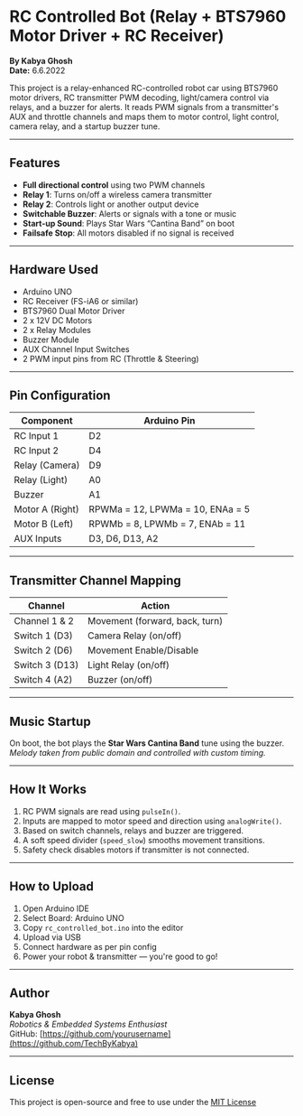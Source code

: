 # RC Controlled Bot (Relay + BTS7960 Motor Driver + RC Receiver)
**By Kabya Ghosh**  
**Date:** 6.6.2022

This project is a relay-enhanced RC-controlled robot car using BTS7960 motor drivers, RC transmitter PWM decoding, light/camera control via relays, and a buzzer for alerts. It reads PWM signals from a transmitter's AUX and throttle channels and maps them to motor control, light control, camera relay, and a startup buzzer tune.

---

## Features
- **Full directional control** using two PWM channels
- **Relay 1**: Turns on/off a wireless camera transmitter
- **Relay 2**: Controls light or another output device
- **Switchable Buzzer**: Alerts or signals with a tone or music
- **Start-up Sound**: Plays Star Wars “Cantina Band” on boot
- **Failsafe Stop**: All motors disabled if no signal is received

---

## Hardware Used
- Arduino UNO  
- RC Receiver (FS-iA6 or similar)  
- BTS7960 Dual Motor Driver  
- 2 x 12V DC Motors  
- 2 x Relay Modules  
- Buzzer Module  
- AUX Channel Input Switches  
- 2 PWM input pins from RC (Throttle & Steering)

---

## Pin Configuration

| Component         | Arduino Pin |
|------------------|-------------|
| RC Input 1       | D2          |
| RC Input 2       | D4          |
| Relay (Camera)   | D9          |
| Relay (Light)    | A0          |
| Buzzer           | A1          |
| Motor A (Right)  | RPWMa = 12, LPWMa = 10, ENAa = 5 |
| Motor B (Left)   | RPWMb = 8, LPWMb = 7, ENAb = 11 |
| AUX Inputs       | D3, D6, D13, A2 |

---

## Transmitter Channel Mapping

| Channel         | Action                        |
|----------------|-------------------------------|
| Channel 1 & 2   | Movement (forward, back, turn)|
| Switch 1 (D3)   | Camera Relay (on/off)         |
| Switch 2 (D6)   | Movement Enable/Disable       |
| Switch 3 (D13)  | Light Relay (on/off)          |
| Switch 4 (A2)   | Buzzer (on/off)               |

---

## Music Startup
On boot, the bot plays the **Star Wars Cantina Band** tune using the buzzer.  
*Melody taken from public domain and controlled with custom timing.*

---

## How It Works

1. RC PWM signals are read using `pulseIn()`.
2. Inputs are mapped to motor speed and direction using `analogWrite()`.
3. Based on switch channels, relays and buzzer are triggered.
4. A soft speed divider (`speed_slow`) smooths movement transitions.
5. Safety check disables motors if transmitter is not connected.

---

## How to Upload

1. Open Arduino IDE
2. Select Board: Arduino UNO
3. Copy `rc_controlled_bot.ino` into the editor
4. Upload via USB
5. Connect hardware as per pin config
6. Power your robot & transmitter — you're good to go!

---

## Author

**Kabya Ghosh**  
*Robotics & Embedded Systems Enthusiast*  
GitHub: [https://github.com/yourusername](https://github.com/TechByKabya)

---

## License

This project is open-source and free to use under the [MIT License](https://opensource.org/licenses/MIT)
